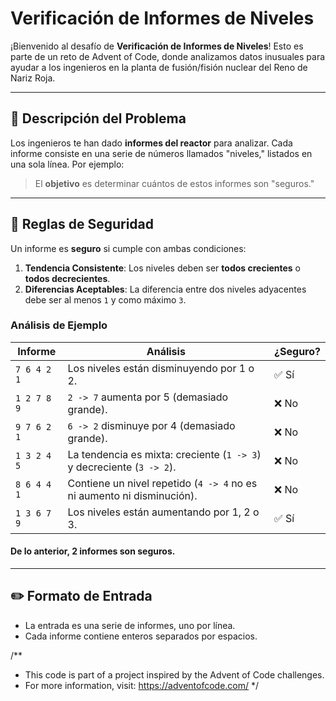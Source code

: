 # Verificación de Informes de Niveles 

¡Bienvenido al desafío de **Verificación de Informes de Niveles**! Esto es parte de un reto de Advent of Code, donde analizamos datos inusuales para ayudar a los ingenieros en la planta de fusión/fisión nuclear del Reno de Nariz Roja. 

---

## 📖 Descripción del Problema

Los ingenieros te han dado **informes del reactor** para analizar. Cada informe consiste en una serie de números llamados "niveles," listados en una sola línea. Por ejemplo:

> El **objetivo** es determinar cuántos de estos informes son "seguros."

---

## 🚦 Reglas de Seguridad

Un informe es **seguro** si cumple con ambas condiciones:
1. **Tendencia Consistente**: Los niveles deben ser **todos crecientes** o **todos decrecientes**.
2. **Diferencias Aceptables**: La diferencia entre dos niveles adyacentes debe ser al menos `1` y como máximo `3`.

### Análisis de Ejemplo

| Informe        | Análisis                                                               | ¿Seguro? |
|----------------|------------------------------------------------------------------------|----------|
| `7 6 4 2 1`    | Los niveles están disminuyendo por 1 o 2.                              | ✅ Sí     |
| `1 2 7 8 9`    | `2 -> 7` aumenta por 5 (demasiado grande).                             | ❌ No     |
| `9 7 6 2 1`    | `6 -> 2` disminuye por 4 (demasiado grande).                           | ❌ No     |
| `1 3 2 4 5`    | La tendencia es mixta: creciente (`1 -> 3`) y decreciente (`3 -> 2`).  | ❌ No     |
| `8 6 4 4 1`    | Contiene un nivel repetido (`4 -> 4` no es ni aumento ni disminución). | ❌ No     |
| `1 3 6 7 9`    | Los niveles están aumentando por 1, 2 o 3.                             | ✅ Sí     |

#### De lo anterior, **2 informes son seguros**.

---

## ✏️ Formato de Entrada

- La entrada es una serie de informes, uno por línea.
- Cada informe contiene enteros separados por espacios.



/**
 * This code is part of a project inspired by the Advent of Code challenges.
 * For more information, visit: https://adventofcode.com/
 */
